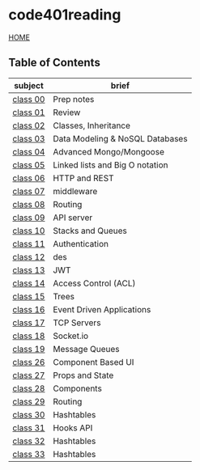 # code401reading

[HOME](https://dinaalsaid.github.io/reading-notes/)

## Table of Contents

subject | brief
--------|--------
[class 00](https://dinaalsaid.github.io/code401reading/class-00)|Prep notes
[class 01](https://dinaalsaid.github.io/code401reading/class-01)|Review
[class 02](https://dinaalsaid.github.io/code401reading/class-02)|Classes, Inheritance
[class 03](https://dinaalsaid.github.io/code401reading/class-03)|Data Modeling & NoSQL Databases
[class 04](https://dinaalsaid.github.io/code401reading/class-04)|Advanced Mongo/Mongoose
[class 05](https://dinaalsaid.github.io/code401reading/class-05)|Linked lists and Big O notation
[class 06](https://dinaalsaid.github.io/code401reading/class-06)|HTTP and REST
[class 07](https://dinaalsaid.github.io/code401reading/class-07)|middleware
[class 08](https://dinaalsaid.github.io/code401reading/class-08)|Routing
[class 09](https://dinaalsaid.github.io/code401reading/class-09)|API server
[class 10](https://dinaalsaid.github.io/code401reading/class-10)|Stacks and Queues
[class 11](https://dinaalsaid.github.io/code401reading/class-11)|Authentication
[class 12](https://dinaalsaid.github.io/code401reading/class-12)|des
[class 13](https://dinaalsaid.github.io/code401reading/class-13)|JWT
[class 14](https://dinaalsaid.github.io/code401reading/class-14)|Access Control (ACL)
[class 15](https://dinaalsaid.github.io/code401reading/class-15)|Trees
[class 16](https://dinaalsaid.github.io/code401reading/class-16)|Event Driven Applications
[class 17](https://dinaalsaid.github.io/code401reading/class-17)|TCP Servers
[class 18](https://dinaalsaid.github.io/code401reading/class-18)|Socket.io
[class 19](https://dinaalsaid.github.io/code401reading/class-19)|Message Queues
[class 26](https://dinaalsaid.github.io/code401reading/class-26)|Component Based UI
[class 27](https://dinaalsaid.github.io/code401reading/class-27)|Props and State
[class 28](https://dinaalsaid.github.io/code401reading/class-28)|Components
[class 29](https://dinaalsaid.github.io/code401reading/class-29)|Routing
[class 30](https://dinaalsaid.github.io/code401reading/class-30)|Hashtables
[class 31](https://dinaalsaid.github.io/code401reading/class-31)|Hooks API
[class 32](https://dinaalsaid.github.io/code401reading/class-32)|Hashtables
[class 33](https://dinaalsaid.github.io/code401reading/class-33)|Hashtables
